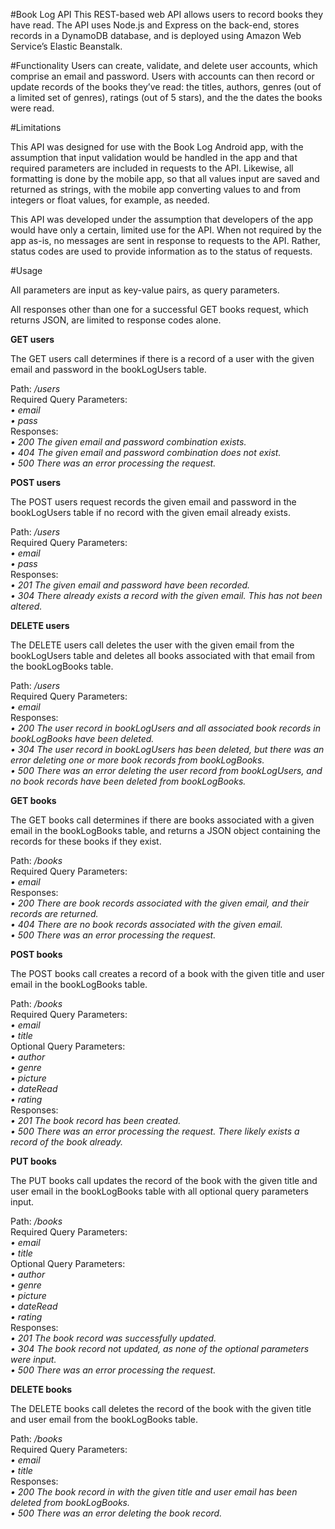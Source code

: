#Book Log API
This REST-based web API allows users to record books they have read. The API  uses Node.js and Express on the back-end, stores records in a DynamoDB database, and is deployed using Amazon Web Service’s Elastic Beanstalk.

#Functionality
Users can create, validate, and delete user accounts, which comprise an email and password. Users with accounts can then record or update records of the books they’ve read: the titles, authors, genres (out of a limited set of genres), ratings (out of 5 stars), and the the dates the books were read. 

#Limitations

This API was designed for use with the Book Log Android app, with the assumption that input validation would be handled in the app and that required parameters are included in requests to the API. Likewise, all formatting is done by the mobile app, so that all values input are saved and returned as strings, with the mobile app converting values to and from integers or float values, for example, as needed.

This API was developed under the assumption that developers of the app would have only a certain, limited use for the API. When not required by the app as-is, no messages are sent in response to requests to the API. Rather, status codes are used to provide information as to the status of requests. 

#Usage

All parameters are input as key-value pairs, as query parameters.

All responses other than one for a successful GET books request, which returns JSON, are limited to response codes alone.

<strong>GET users </strong><br>

The GET users call determines if there is a record of a user with the given email and password in the bookLogUsers table.

Path:<i> /users <br></i>
Required Query Parameters: <br>
<i>• email<br>
• pass <br></i>
Responses:<br>
<i>• 200	  The given email and password combination exists.<br>
• 404 	The given email and password combination does not exist.<br>
• 500 	There was an error processing the request.<br></i>

<strong>POST users </strong><br>

The POST users request records the given email and password in the bookLogUsers table if no record with the given email already exists.

Path:<i> /users<br></i>
Required Query Parameters: <br>
<i>• email<br>
• pass <br></i>
Responses:<br>
<i>• 201	  The given email and password have been recorded.<br>
• 304   There already exists a record with the given email. This has not been altered.<br></i>

<strong>DELETE users</strong><br>

The DELETE users call deletes the user with the given email from the bookLogUsers table and deletes all books associated with that email from the bookLogBooks table.

Path:<i> /users <br></i>
Required Query Parameters: <br>
<i>• email<br></i>
Responses:<br>
<i>• 200 	The user record in bookLogUsers and all associated book records in bookLogBooks have been deleted.<br>
• 304	The user record in bookLogUsers has been deleted, but there was an error deleting one or more book records from bookLogBooks.<br>
• 500	There was an error deleting the user record from bookLogUsers, and no book records have been deleted from bookLogBooks.<br></i>

<strong>GET books</strong><br>

The GET books call determines if there are books associated with a given email in the bookLogBooks table, and returns a JSON object containing the records for these books if they exist.

Path:<i> /books <br></i>
Required Query Parameters: <br>
<i>• email<br></i>
Responses:<br>
<i>• 200   There are book records associated with the given email, and their records are returned.<br>
• 404   There are no book records associated with the given email.<br>
• 500	  There was an error processing the request.<br></i>

<strong>POST books</strong><br>

The POST books call creates a record of a book with the given title and user email in the bookLogBooks table.

Path:<i> /books <br></i>
Required Query Parameters: <br>
<i>• email<br>
• title<br></i>
Optional Query Parameters:<br>
<i>• author<br>
• genre<br>
• picture<br>
• dateRead<br>
• rating<br></i>
Responses:<br>
<i>• 201   The book record has been created.<br>
• 500 	There was an error processing the request. There likely exists a record of the book already.<br></i>

<strong>PUT books</strong><br>

The PUT books call updates the record of the book with the given title and user email in the bookLogBooks table with all optional query parameters input.

Path:<i> /books <br></i>
Required Query Parameters: <br>
<i>• email<br>
• title<br></i>
Optional Query Parameters:<br>
<i>• author<br>
• genre<br>
• picture<br>
• dateRead<br>
• rating<br></i>
Responses:<br>
<i>• 201   The book record was successfully updated.<br>
• 304	  The book record not updated, as none of the optional parameters were input.<br>
• 500   There was an error processing the request. <br></i>

<strong>DELETE books</strong><br>

The DELETE books call deletes the record of the book with the given title and user email from the bookLogBooks table. 

Path:<i> /books <br></i>
Required Query Parameters: <br>
<i>• email<br>
• title<br></i>
Responses:<br>
<i>• 200 	The book record in with the given title and user email has been deleted from bookLogBooks.<br>
• 500   There was an error deleting the book record.<br></i>


